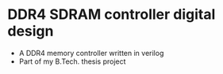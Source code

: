 # DDR4 SDRAM controller digital design
- A DDR4 memory controller written in verilog
- Part of my B.Tech. thesis project
